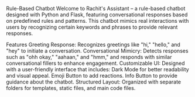 Rule-Based Chatbot
Welcome to Rachit's Assistant – a rule-based chatbot designed with Python and Flask, featuring conversational responses based on predefined rules and patterns. This chatbot mimics real interactions with users by recognizing certain keywords and phrases to provide relevant responses.

Features
Greeting Response: Recognizes greetings like "hi," "hello," and "hey" to initiate a conversation.
Conversational Mimicry: Detects responses such as "ohh okay," "aahaan," and "hmm," and responds with similar conversational fillers to enhance engagement.
Customizable UI: Designed with a user-friendly interface that includes:
Dark Mode for better readability and visual appeal.
Emoji Button to add reactions.
Info Button to provide guidance about the chatbot.
Structured Layout: Organized with separate folders for templates, static files, and main code files.

